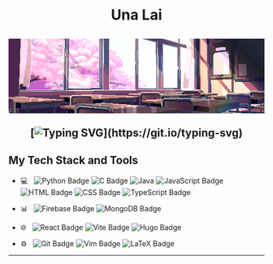 <h1 align="center">
Una Lai

  
  <h2 align="center">

![window gif](https://github.com/tenko08/tenko08/blob/main/window.gif)

[![Typing SVG](https://readme-typing-svg.herokuapp.com?font=Fira+Code&pause=1000&color=eb54ff&center=true&width=435&lines=Hey!+I'm+Una.;I'm+a+student+in+Toronto.;I'm+always+open+to+learn!)](https://git.io/typing-svg)
## My Tech Stack and Tools
- 💻 &nbsp;
![Python Badge](https://img.shields.io/badge/Python-333333?logo=python&logoColor=&style=flat-square)
![C Badge](https://img.shields.io/badge/C-333333?logo=c&logoColor=&style=flat-square)
![Java](https://img.shields.io/badge/Java-333333?logo=java&logoColor=&style=flat-square)
![JavaScript Badge](https://img.shields.io/badge/JavaScript-333333?logo=javascript&logoColor=&style=flat-square)
![HTML Badge](https://img.shields.io/badge/HTML-333333?logo=html5&logoColor=&style=flat-square)
![CSS Badge](https://img.shields.io/badge/CSS-333333?logo=css3&logoColor=&style=flat-square)
![TypeScript Badge](https://img.shields.io/badge/TypeScript-333333?logo=typescript&logoColor=&style=flat-square)

- 📊 &nbsp;
![Firebase Badge](https://img.shields.io/badge/Firebase-333333?logo=firebase&logoColor=&style=flat-square)
![MongoDB Badge](https://img.shields.io/badge/MongoDB-333333?logo=mongodb&logoColor=&style=flat-square)

- 🌐 &nbsp;
![React Badge](https://img.shields.io/badge/React-333333?logo=react&logoColor=&style=flat-square)
![Vite Badge](https://img.shields.io/badge/Vite-333333?logo=vite&logoColor=&style=flat-square)
![Hugo Badge](https://img.shields.io/badge/Hugo-333333?logo=hugo&logoColor=&style=flat-square)

- ⚙️ &nbsp;
![Git Badge](https://img.shields.io/badge/Git-333333?logo=git&logoColor=&style=flat-square)
![Vim Badge](https://img.shields.io/badge/Vim-333333?logo=vim&logoColor=&style=flat-square)
![LaTeX Badge](https://img.shields.io/badge/LaTeX-333333?logo=latex&logoColor=&style=flat-square)

------
